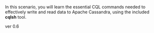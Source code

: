 In this scenario, you will learn the essential CQL commands needed to effectively write and read data to Apache Cassandra, using the included **cqlsh** tool.

ver 0.6
